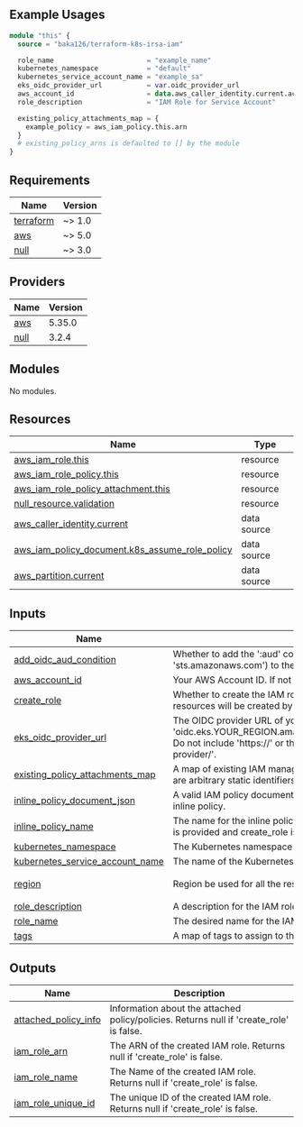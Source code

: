 ## Example Usages
```tf
module "this" {
  source = "baka126/terraform-k8s-irsa-iam"

  role_name                       = "example_name"
  kubernetes_namespace            = "default"
  kubernetes_service_account_name = "example_sa"
  eks_oidc_provider_url           = var.oidc_provider_url
  aws_account_id                  = data.aws_caller_identity.current.account_id
  role_description                = "IAM Role for Service Account"

  existing_policy_attachments_map = {
    example_policy = aws_iam_policy.this.arn
  }
  # existing_policy_arns is defaulted to [] by the module
}
```
<!-- BEGIN_TF_DOCS -->
## Requirements

| Name | Version |
|------|---------|
| <a name="requirement_terraform"></a> [terraform](#requirement\_terraform) | ~> 1.0 |
| <a name="requirement_aws"></a> [aws](#requirement\_aws) | ~> 5.0 |
| <a name="requirement_null"></a> [null](#requirement\_null) | ~> 3.0 |

## Providers

| Name | Version |
|------|---------|
| <a name="provider_aws"></a> [aws](#provider\_aws) | 5.35.0 |
| <a name="provider_null"></a> [null](#provider\_null) | 3.2.4 |

## Modules

No modules.

## Resources

| Name | Type |
|------|------|
| [aws_iam_role.this](https://registry.terraform.io/providers/hashicorp/aws/latest/docs/resources/iam_role) | resource |
| [aws_iam_role_policy.this](https://registry.terraform.io/providers/hashicorp/aws/latest/docs/resources/iam_role_policy) | resource |
| [aws_iam_role_policy_attachment.this](https://registry.terraform.io/providers/hashicorp/aws/latest/docs/resources/iam_role_policy_attachment) | resource |
| [null_resource.validation](https://registry.terraform.io/providers/hashicorp/null/latest/docs/resources/resource) | resource |
| [aws_caller_identity.current](https://registry.terraform.io/providers/hashicorp/aws/latest/docs/data-sources/caller_identity) | data source |
| [aws_iam_policy_document.k8s_assume_role_policy](https://registry.terraform.io/providers/hashicorp/aws/latest/docs/data-sources/iam_policy_document) | data source |
| [aws_partition.current](https://registry.terraform.io/providers/hashicorp/aws/latest/docs/data-sources/partition) | data source |

## Inputs

| Name | Description | Type | Default | Required |
|------|-------------|------|---------|:--------:|
| <a name="input_add_oidc_aud_condition"></a> [add\_oidc\_aud\_condition](#input\_add\_oidc\_aud\_condition) | Whether to add the ':aud' condition (checking for 'sts.amazonaws.com') to the OIDC trust policy. Recommended for EKS. | `bool` | `true` | no |
| <a name="input_aws_account_id"></a> [aws\_account\_id](#input\_aws\_account\_id) | Your AWS Account ID. If not provided, it will be fetched automatically. | `string` | `null` | no |
| <a name="input_create_role"></a> [create\_role](#input\_create\_role) | Whether to create the IAM role and associated policies. If false, no resources will be created by this module. | `bool` | `true` | no |
| <a name="input_eks_oidc_provider_url"></a> [eks\_oidc\_provider\_url](#input\_eks\_oidc\_provider\_url) | The OIDC provider URL of your EKS cluster (e.g., 'oidc.eks.YOUR\_REGION.amazonaws.com/id/YOUR\_EKS\_CLUSTER\_ID'). Do not include 'https://' or the leading 'arn:aws:iam::ACCOUNT\_ID:oidc-provider/'. | `string` | n/a | yes |
| <a name="input_existing_policy_attachments_map"></a> [existing\_policy\_attachments\_map](#input\_existing\_policy\_attachments\_map) | A map of existing IAM managed policy ARNs to attach to the role. Keys are arbitrary static identifiers, values are the policy ARNs. | `map(string)` | `{}` | no |
| <a name="input_inline_policy_document_json"></a> [inline\_policy\_document\_json](#input\_inline\_policy\_document\_json) | A valid IAM policy document as a JSON string to be embedded as an inline policy. | `string` | `null` | no |
| <a name="input_inline_policy_name"></a> [inline\_policy\_name](#input\_inline\_policy\_name) | The name for the inline policy. Required if 'inline\_policy\_document\_json' is provided and create\_role is true. | `string` | `null` | no |
| <a name="input_kubernetes_namespace"></a> [kubernetes\_namespace](#input\_kubernetes\_namespace) | The Kubernetes namespace of the service account. | `string` | n/a | yes |
| <a name="input_kubernetes_service_account_name"></a> [kubernetes\_service\_account\_name](#input\_kubernetes\_service\_account\_name) | The name of the Kubernetes service account. | `string` | n/a | yes |
| <a name="input_region"></a> [region](#input\_region) | Region be used for all the resources | `string` | `"us-east-1"` | no |
| <a name="input_role_description"></a> [role\_description](#input\_role\_description) | A description for the IAM role. | `string` | `null` | no |
| <a name="input_role_name"></a> [role\_name](#input\_role\_name) | The desired name for the IAM role. | `string` | n/a | yes |
| <a name="input_tags"></a> [tags](#input\_tags) | A map of tags to assign to the IAM role. | `map(string)` | `{}` | no |

## Outputs

| Name | Description |
|------|-------------|
| <a name="output_attached_policy_info"></a> [attached\_policy\_info](#output\_attached\_policy\_info) | Information about the attached policy/policies. Returns null if 'create\_role' is false. |
| <a name="output_iam_role_arn"></a> [iam\_role\_arn](#output\_iam\_role\_arn) | The ARN of the created IAM role. Returns null if 'create\_role' is false. |
| <a name="output_iam_role_name"></a> [iam\_role\_name](#output\_iam\_role\_name) | The Name of the created IAM role. Returns null if 'create\_role' is false. |
| <a name="output_iam_role_unique_id"></a> [iam\_role\_unique\_id](#output\_iam\_role\_unique\_id) | The unique ID of the created IAM role. Returns null if 'create\_role' is false. |
<!-- END_TF_DOCS -->
